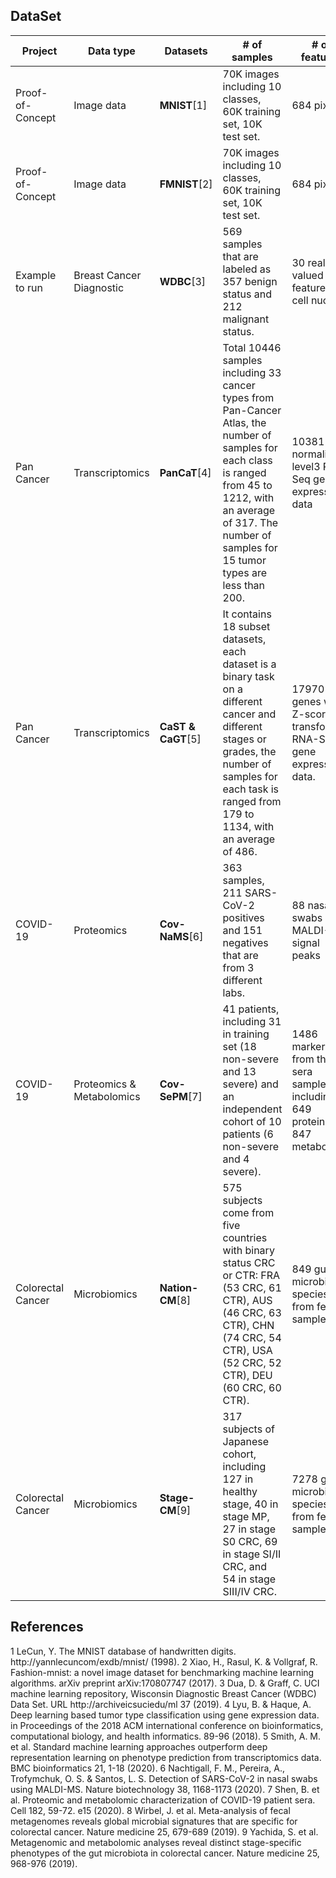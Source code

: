 ## **DataSet** 

| **Project**               | **Data type**                                                                                                                                                                                               | **Datasets**                                                                                                                                  | **\# of samples**                                                                                                                                                                                                         | **\# of features**                                   | **Data & Code Path**        |
| ------------------------- | ----------------------------------------------------------------------------------------------------------------------------------------------------------------------------------------------------------- | --------------------------------------------------------------------------------------------------------------------------------------------- | ------------------------------------------------------------------------------------------------------------------------------------------------------------------------------------------------------------------------- | ---------------------------------------------------- | --------------------------- |
| Proof-of-Concept          | Image data                | **MNIST**\[1\]                                                                                                                            | 70K images including 10 classes, 60K training set, 10K test set.                                                                                                                                                          | 684 pixels                                           | 00\_mnist/correlation       |
| Proof-of-Concept          | Image data                 | **FMNIST**\[2\]       | 70K images including 10 classes, 60K training set, 10K test set.                                                                                                                                            | 684 pixels                                                                                                                                    | 01\_fmnist/correlation                                                                                                                                                                                                    |
| Example to run            | Breast Cancer Diagnostic                                                                                                                                                                                    | **WDBC**\[3\]                                                                                                                             | 569 samples that are labeled as 357 benign status and 212 malignant status.                                                                                                                                               | 30 real-valued features of cell nucleus              | 00\_example\_breast\_cancer |
| Pan Cancer                | Transcriptomics                    | **PanCaT**\[4\]                                                                                                                           | Total 10446 samples including 33 cancer types from Pan-Cancer Atlas, the number of samples for each class is ranged from 45 to 1212, with an average of 317.  The number of samples for 15 tumor types are less than 200. | 10381 normalized-level3 RNA-Seq gene expression data | 02\_transcriptome/CNN       |
| Pan Cancer                | Transcriptomics                    | **CaST & CaGT**\[5\]  | It contains 18 subset datasets, each dataset is a binary task on a different cancer and different stages or grades, the number of samples for each task is ranged from 179 to 1134, with an average of 486. | 17970 “O” genes with Z-score transformed RNA-Seq gene expression data.                                                                        | 02\_transcriptome/ML                                                                                                                                                                                                      |
| COVID-19                  | Proteomics                                                                                                                                                                                                  | **Cov-NaMS**\[6\]                                                                                                                        | 363 samples, 211 SARS-CoV-2 positives and 151 negatives that are from 3 different labs.                                                                                                                                   | 88 nasal swabs MALDI-MS signal peaks                 | 03\_COVID-19                |
| COVID-19                  | Proteomics & Metabolomics | **Cov-SePM**\[7\]                                                                                                                                                                                       | 41 patients, including 31 in training set (18 non-severe and 13 severe) and an independent cohort of 10 patients (6 non-severe and 4 severe). | 1486 markers from the sera samples, including 649 proteins and 847 metabolites                                                                                                                                            | 03\_COV19\_Severe                                    |
| Colorectal Cancer         | Microbiomics                                                                                                                                                                                                | **Nation-CM**\[8\]                                                                                                                       | 575 subjects come from five countries with binary status CRC or CTR: FRA (53 CRC, 61 CTR), AUS (46 CRC, 63 CTR), CHN (74 CRC, 54 CTR), USA (52 CRC, 52 CTR), DEU (60 CRC, 60 CTR).                                        | 849 gut microbial species that from fecal samples    | 04\_CRC                     |
| Colorectal Cancer         | Microbiomics     | **Stage-CM**\[9\]         | 317 subjects of Japanese cohort, including 127 in healthy stage, 40 in stage MP, 27 in stage S0 CRC, 69 in stage SI/II CRC, and 54 in stage SIII/IV CRC.                                                    | 7278 gut microbial species that from fecal samples                                                                                            | 05\_CRC\_stage                                                                                                                                                                                                            |



## **References**
1	LeCun, Y. The MNIST database of handwritten digits. http://yannlecuncom/exdb/mnist/ (1998).
2	Xiao, H., Rasul, K. & Vollgraf, R. Fashion-mnist: a novel image dataset for benchmarking machine learning algorithms. arXiv preprint arXiv:170807747 (2017).
3	Dua, D. & Graff, C. UCI machine learning repository, Wisconsin Diagnostic Breast Cancer (WDBC)  Data Set. URL http://archiveicsuciedu/ml 37 (2019).
4	Lyu, B. & Haque, A. Deep learning based tumor type classification using gene expression data. in Proceedings of the 2018 ACM international conference on bioinformatics, computational biology, and health informatics. 89-96 (2018).
5	Smith, A. M. et al. Standard machine learning approaches outperform deep representation learning on phenotype prediction from transcriptomics data. BMC bioinformatics 21, 1-18 (2020).
6	Nachtigall, F. M., Pereira, A., Trofymchuk, O. S. & Santos, L. S. Detection of SARS-CoV-2 in nasal swabs using MALDI-MS. Nature biotechnology 38, 1168-1173 (2020).
7	Shen, B. et al. Proteomic and metabolomic characterization of COVID-19 patient sera. Cell 182, 59-72. e15 (2020).
8	Wirbel, J. et al. Meta-analysis of fecal metagenomes reveals global microbial signatures that are specific for colorectal cancer. Nature medicine 25, 679-689 (2019).
9	Yachida, S. et al. Metagenomic and metabolomic analyses reveal distinct stage-specific phenotypes of the gut microbiota in colorectal cancer. Nature medicine 25, 968-976 (2019).



